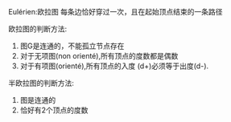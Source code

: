 Eulérien:欧拉图
每条边恰好穿过一次，且在起始顶点结束的一条路径

欧拉图的判断方法:
1. 图G是连通的，不能孤立节点存在 
2. 对于无项图(non orienté),所有顶点的度数都是偶数
3. 对于有项图(orienté),所有顶点的入度 (d+)必须等于出度(d-).

半欧拉图的判断方法:
1. 图是连通的
2. 恰好有2个顶点的度数 
